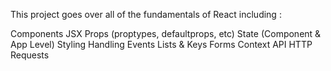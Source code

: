 This project goes over all of the fundamentals of React including :

Components
JSX
Props (proptypes, defaultprops, etc)
State (Component & App Level)
Styling
Handling Events
Lists & Keys
Forms
Context API
HTTP Requests
